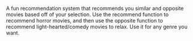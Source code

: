 A fun recommendation system that recommends you similar and opposite movies based off of your selection. Use the recommend function to recommend horror movies, 
and then use the opposite function to recommend light-hearted/comedy movies to relax. Use it for any genre you want. 
